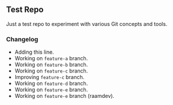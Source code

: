 ## Test Repo

Just a test repo to experiment with various Git concepts and tools.

### Changelog

- Adding this line.
- Working on `feature-a` branch.
- Working on `feature-b` branch.
- Working on `feature-c` branch.
- Improving `feature-c` branch.
- Working on `feature-d` branch.
- Working on `feature-e` branch.
- Working on `feature-e` branch (raamdev).
